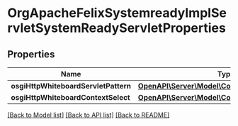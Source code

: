 # OrgApacheFelixSystemreadyImplServletSystemReadyServletProperties

## Properties
Name | Type | Description | Notes
------------ | ------------- | ------------- | -------------
**osgiHttpWhiteboardServletPattern** | [**OpenAPI\Server\Model\ConfigNodePropertyString**](ConfigNodePropertyString.md) |  | [optional] 
**osgiHttpWhiteboardContextSelect** | [**OpenAPI\Server\Model\ConfigNodePropertyString**](ConfigNodePropertyString.md) |  | [optional] 

[[Back to Model list]](../README.md#documentation-for-models) [[Back to API list]](../README.md#documentation-for-api-endpoints) [[Back to README]](../README.md)


